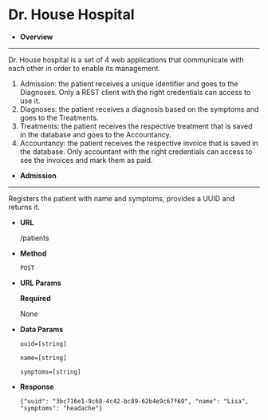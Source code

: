 **Dr. House Hospital**
=======
* **Overview**
-----------
  Dr. House hospital is a set of 4 web applications that communicate with each other in order to enable its management.

  1. Admission: the patient receives a unique identifier and goes to the Diagnoses. Only a REST client with the right credentials can access to use it.
  2. Diagnoses: the patient receives a diagnosis based on the symptoms and goes to the Treatments.
  3. Treatments: the patient receives the respective treatment that is saved in the database and goes to the Accountancy.
  4. Accountancy: the patient receives the respective invoice that is saved in the database. Only accountant with the right credentials can access to see the   invoices and mark them as paid.

* **Admission**
-----------
  Registers the patient with name and symptoms, provides a UUID and returns it.

* **URL**

  /patients

* **Method**

  `POST`

* **URL Params**

  **Required**

  None
  
* **Data Params**

  `uuid=[string]`
  
  `name=[string]`
  
  `symptoms=[string]`
  
* **Response**

  `{"uuid": "3bc716e1-9c68-4c42-bc89-62b4e9c67f69", "name": "Lisa", "symptoms": "headache"}`
  

